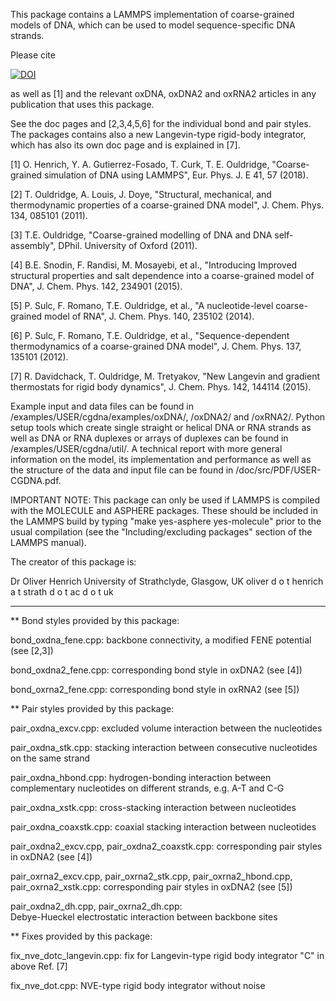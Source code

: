 This package contains a LAMMPS implementation of coarse-grained
models of DNA, which can be used to model sequence-specific
DNA strands.

Please cite 

[![DOI](https://zenodo.org/badge/132764768.svg)](https://zenodo.org/badge/latestdoi/132764768)

as well as [1] and the relevant oxDNA, oxDNA2 and oxRNA2 articles 
in any publication that uses this package.

See the doc pages and [2,3,4,5,6] for the individual bond and pair styles. 
The packages contains also a new Langevin-type rigid-body integrator,
which has also its own doc page and is explained in [7].

[1] O. Henrich, Y. A. Gutierrez-Fosado, T. Curk, T. E. Ouldridge,
"Coarse-grained simulation of DNA using LAMMPS", 
Eur. Phys. J. E 41, 57 (2018).

[2] T. Ouldridge, A. Louis, J. Doye, "Structural, mechanical, 
and thermodynamic properties of a coarse-grained DNA model",
J. Chem. Phys. 134, 085101 (2011).

[3] T.E. Ouldridge, "Coarse-grained modelling of DNA and DNA 
self-assembly", DPhil. University of Oxford (2011).

[4] B.E. Snodin, F. Randisi, M. Mosayebi, et al., "Introducing
Improved structural properties and salt dependence into a coarse-grained
model of DNA", J. Chem. Phys. 142, 234901 (2015).

[5] P. Sulc, F. Romano, T.E. Ouldridge, et al., "A nucleotide-level 
coarse-grained model of RNA", J. Chem. Phys. 140, 235102 (2014).

[6] P. Sulc, F. Romano, T.E. Ouldridge, et al., "Sequence-dependent 
thermodynamics of a coarse-grained DNA model",
J. Chem. Phys. 137, 135101 (2012). 

[7] R. Davidchack, T. Ouldridge, M. Tretyakov, "New Langevin and 
gradient thermostats for rigid body dynamics", J. Chem. Phys. 142, 
144114 (2015).

Example input and data files can be found in
/examples/USER/cgdna/examples/oxDNA/, /oxDNA2/ and /oxRNA2/. 
Python setup tools which create single straight or helical DNA or RNA 
strands as well as DNA or RNA duplexes or arrays of duplexes can be 
found in /examples/USER/cgdna/util/. A technical report with more 
general information on the model, its implementation and performance 
as well as the structure of the data and input file can be found
in /doc/src/PDF/USER-CGDNA.pdf.

IMPORTANT NOTE: This package can only be used if LAMMPS is compiled
with the MOLECULE and ASPHERE packages.  These should be included in
the LAMMPS build by typing "make yes-asphere yes-molecule" prior to
the usual compilation (see the "Including/excluding packages" section
of the LAMMPS manual).

The creator of this package is:

Dr Oliver Henrich
University of Strathclyde, Glasgow, UK
oliver d o t henrich a t strath d o t ac d o t uk


--------------------------------------------------------------------------

** Bond styles provided by this package:

bond_oxdna_fene.cpp:    backbone connectivity, 
                        a modified FENE potential (see [2,3])

bond_oxdna2_fene.cpp:   corresponding bond style in oxDNA2 (see [4])

bond_oxrna2_fene.cpp:   corresponding bond style in oxRNA2 (see [5])

** Pair styles provided by this package:

pair_oxdna_excv.cpp:    excluded volume interaction between the nucleotides

pair_oxdna_stk.cpp:     stacking interaction between consecutive nucleotides
                        on the same strand

pair_oxdna_hbond.cpp:   hydrogen-bonding interaction between complementary
                        nucleotides on different strands, e.g. A-T and C-G

pair_oxdna_xstk.cpp:    cross-stacking interaction between nucleotides

pair_oxdna_coaxstk.cpp: coaxial stacking interaction between nucleotides

pair_oxdna2_excv.cpp, pair_oxdna2_coaxstk.cpp: 
                        corresponding pair styles in oxDNA2 (see [4])

pair_oxrna2_excv.cpp, pair_oxrna2_stk.cpp, pair_oxrna2_hbond.cpp, 
pair_oxrna2_xstk.cpp: 
                        corresponding pair styles in oxDNA2 (see [5])

pair_oxdna2_dh.cpp, pair_oxrna2_dh.cpp:  
               Debye-Hueckel electrostatic interaction between backbone sites


** Fixes provided by this package:

fix_nve_dotc_langevin.cpp:  fix for Langevin-type rigid body integrator "C"
                            in above Ref. [7] 

fix_nve_dot.cpp:  NVE-type rigid body integrator without noise
